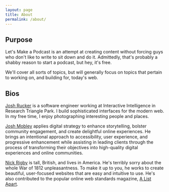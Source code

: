 ```yaml
---
layout: page
title: About
permalink: /about/
---
```


<h2>Purpose</h2>

Let's Make a Podcast is an attempt at creating content without forcing guys who don't like to write to sit down and do it. Admittedly, that's probably a shabby reason to start a podcast, but hey, it's free.

We'll cover all sorts of topics, but will generally focus on topics that pertain to working on, and building for, today's web.

<h2>Bios</h2>

<a href="http://joshrucker.com">Josh Rucker</a> is a software engineer working at Interactive Intelligence in Research Triangle Park. I build sophisticated interfaces for the modern web. In my free time, I enjoy photographing interesting people and places.

<a href="http://newkind.com/josh">Josh Mobley</a> applies digital strategy to enhance storytelling, bolster community engagement, and create delightful online experiences. He brings an intentional approach to accessibility, user experience, and progressive enhancement while assisting in leading clients through the process of transforming their objectives into high-quality digital experiences and online communities.

<a href="http://nickrigby.com">Nick Rigby</a> is tall, British, and lives in America. He's terribly sorry about the whole War of 1812 unpleasantness. To make it up to you, he works to create beautiful, user-focused websites that are easy and intuitive to use. He's also contributed to the popular online web standards magazine, <a href="http://www.alistapart.com/authors/r/nickrigby">A List Apart</a>.
